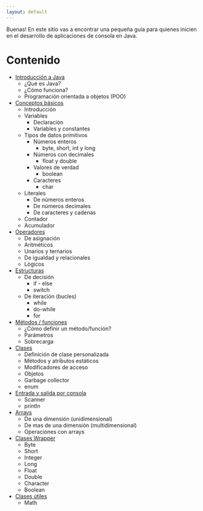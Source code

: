 ```yaml
---
layout: default
---
```


Buenas! En este sitio vas a encontrar una pequeña guía para quienes inicien en el desarrollo de aplicaciones de consola en Java.

# Contenido

- [Introducción a Java](./content/introduccion-a-java.html)
  - ¿Qué es Java?
  - ¿Cómo funciona?
  - Programación orientada a objetos (POO)
- [Conceptos básicos](./content/conceptos-basicos.html)
  - Introducción
  - Variables
    - Declaración
    - Variables y constantes
  - Tipos de datos primitivos
    - Números enteros
      - byte, short, int y long
    - Números con decimales
      - float y double
    - Valores de verdad
      - boolean
    - Caracteres
      - char
  - Literales
    - De números enteros
    - De números decimales
    - De caracteres y cadenas
  - Contador
  - Acumulador
- [Operadores](./content/operadores.html)
  - De asignación
  - Aritméticos
  - Unarios y ternarios
  - De igualdad y relacionales
  - Lógicos
- [Estructuras](./content/estructuras.html)
  - De decisión
    - if - else
    - switch
  - De iteración (bucles)
    - while
    - do-while
    - for
- [Métodos / funciones](./content/metodos.html)
  - ¿Cómo definir un método/función? 
  - Parámetros
  - Sobrecarga
- [Clases](./content/clases.html)
  - Definición de clase personalizada
  - Métodos y atributos estáticos
  - Modificadores de acceso
  - Objetos
  - Garbage collector
  - enum
- [Entrada y salida por consola](./content/entrada-y-salida-por-consola.html)
  - Scanner
  - println
- [Arrays](./content/arrays.html)
  - De una dimensión (unidimensional)
  - De mas de una dimensión (multidimensional)
  - Operaciones con arrays
- [Clases Wrapper](./content/clases-wrapper.html)
  - Byte
  - Short
  - Integer
  - Long
  - Float
  - Double
  - Character
  - Boolean
- [Clases útiles](./content/clases-utiles.html)
  - Math